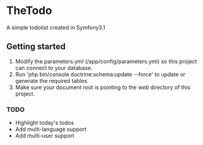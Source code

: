 # TheTodo
A simple todolist created in Symfony3.1

## Getting started
1. Modify the parameters.yml (/app/config/parameters.yml) so this project can connect to your database.
2. Run 'php bin/console doctrine:schema:update --force' to update or generate the required tables.
3. Make sure your document root is pointing to the *web* directory of this project.

### TODO
- Highlight today's todos
- Add multi-language support
- Add multi-user support
